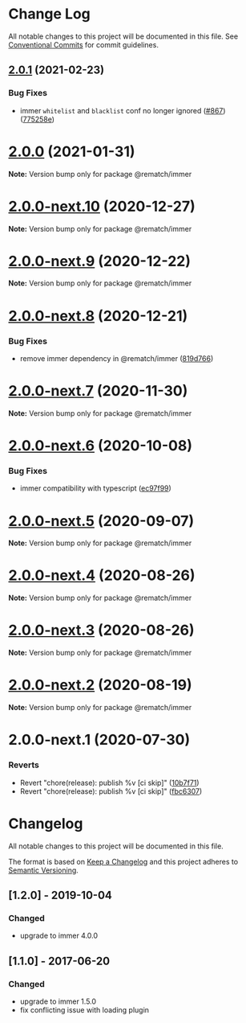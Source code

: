 # Change Log

All notable changes to this project will be documented in this file.
See [Conventional Commits](https://conventionalcommits.org) for commit guidelines.

## [2.0.1](https://github.com/rematch/rematch/compare/@rematch/immer@2.0.0...@rematch/immer@2.0.1) (2021-02-23)


### Bug Fixes

* immer `whitelist` and `blacklist` conf no longer ignored ([#867](https://github.com/rematch/rematch/issues/867)) ([775258e](https://github.com/rematch/rematch/commit/775258eb8c81ad4bb3548b0d43445c4061bbbd5d))





# [2.0.0](https://github.com/rematch/rematch/compare/@rematch/immer@2.0.0-next.10...@rematch/immer@2.0.0) (2021-01-31)

**Note:** Version bump only for package @rematch/immer





# [2.0.0-next.10](https://github.com/rematch/rematch/compare/@rematch/immer@2.0.0-next.9...@rematch/immer@2.0.0-next.10) (2020-12-27)

**Note:** Version bump only for package @rematch/immer





# [2.0.0-next.9](https://github.com/rematch/rematch/compare/@rematch/immer@2.0.0-next.8...@rematch/immer@2.0.0-next.9) (2020-12-22)

**Note:** Version bump only for package @rematch/immer





# [2.0.0-next.8](https://github.com/rematch/rematch/compare/@rematch/immer@2.0.0-next.7...@rematch/immer@2.0.0-next.8) (2020-12-21)


### Bug Fixes

* remove immer dependency in @rematch/immer ([819d766](https://github.com/rematch/rematch/commit/819d76654779d883379e3f2e25270a45f8ab72c1))





# [2.0.0-next.7](https://github.com/rematch/rematch/compare/@rematch/immer@2.0.0-next.6...@rematch/immer@2.0.0-next.7) (2020-11-30)

**Note:** Version bump only for package @rematch/immer





# [2.0.0-next.6](https://github.com/rematch/rematch/compare/@rematch/immer@2.0.0-next.5...@rematch/immer@2.0.0-next.6) (2020-10-08)


### Bug Fixes

* immer compatibility with typescript ([ec97f99](https://github.com/rematch/rematch/commit/ec97f994f2deff75d6a8dc866878a62c8ecf2f1e))





# [2.0.0-next.5](https://github.com/rematch/rematch/compare/@rematch/immer@2.0.0-next.4...@rematch/immer@2.0.0-next.5) (2020-09-07)

**Note:** Version bump only for package @rematch/immer





# [2.0.0-next.4](https://github.com/rematch/rematch/compare/@rematch/immer@2.0.0-next.3...@rematch/immer@2.0.0-next.4) (2020-08-26)

**Note:** Version bump only for package @rematch/immer





# [2.0.0-next.3](https://github.com/rematch/rematch/compare/@rematch/immer@2.0.0-next.2...@rematch/immer@2.0.0-next.3) (2020-08-26)

**Note:** Version bump only for package @rematch/immer





# [2.0.0-next.2](https://github.com/rematch/rematch/compare/@rematch/immer@2.0.0-next.1...@rematch/immer@2.0.0-next.2) (2020-08-19)

**Note:** Version bump only for package @rematch/immer





# 2.0.0-next.1 (2020-07-30)


### Reverts

* Revert "chore(release): publish %v [ci skip]" ([10b7f71](https://github.com/rematch/rematch/commit/10b7f71f88b44e6d9bf6f60a9c207e01014ff700))
* Revert "chore(release): publish %v [ci skip]" ([fbc6307](https://github.com/rematch/rematch/commit/fbc6307eec881a9856d01217c2cb570f2d131ca0))





# Changelog

All notable changes to this project will be documented in this file.

The format is based on [Keep a Changelog](http://keepachangelog.com/en/1.0.0/)
and this project adheres to [Semantic Versioning](http://semver.org/spec/v2.0.0.html).

## [1.2.0] - 2019-10-04

### Changed

- upgrade to immer 4.0.0

## [1.1.0] - 2017-06-20

### Changed

- upgrade to immer 1.5.0
- fix conflicting issue with loading plugin
